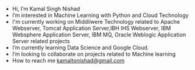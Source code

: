 - Hi, I’m Kamal Singh Nishad
- I’m interested in Machine Learning with Python and Cloud Technology
- I'm currently working on Middilwere Technology related to Apache Webserver, Tomcat Application Server,IBH IHS Webserver, IBM Websphere Application Server, IBM MQ, Oracle Weblogic Application Server related projects 
- I’m currently learning Data Science and Google Cloud.
- I’m looking to collaborate on projects related to Machine learning
- How to reach me kamaltonishad@gmail.com

<!---
KamalToNishad/KamalToNishad is a ✨ special ✨ repository because its `README.md` (this file) appears on your GitHub profile.
You can click the Preview link to take a look at your changes.
--->
